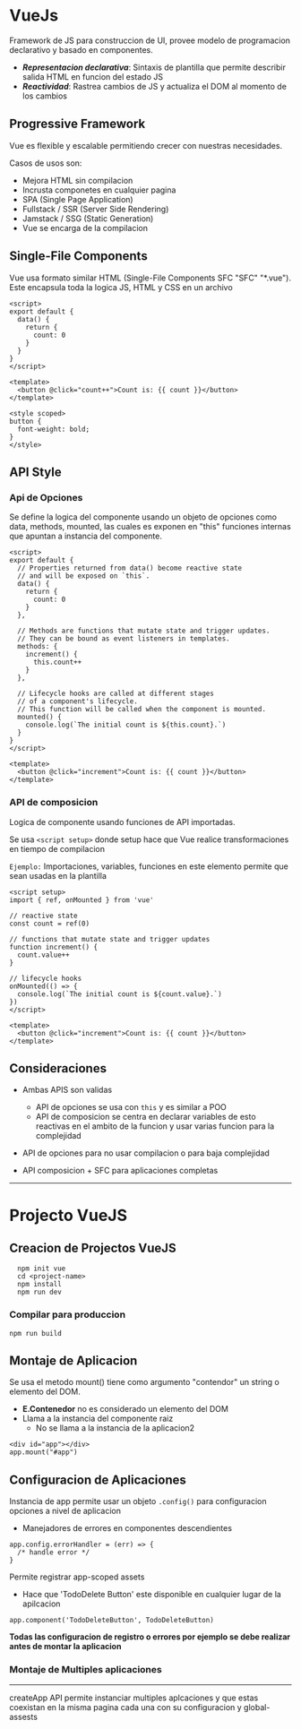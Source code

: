 # VueJs

Framework de JS para construccion de UI, provee modelo de programacion declarativo y basado en componentes.


 - ___Representacion declarativa___: Sintaxis de plantilla que permite describir salida HTML en funcion del estado JS
- ***Reactividad***: Rastrea cambios de JS y actualiza el DOM al momento de los cambios

## Progressive Framework

Vue es flexible y escalable permitiendo crecer con nuestras necesidades.

Casos de usos son:

 - Mejora HTML sin compilacion
 - Incrusta componetes en cualquier pagina
 - SPA (Single Page Application)
 - Fullstack / SSR (Server Side Rendering)
 - Jamstack / SSG (Static Generation)
 - Vue se encarga de la compilacion

## Single-File Components

Vue usa formato similar HTML (Single-File Components SFC "SFC" "*.vue"). Este encapsula toda la logica JS, HTML y CSS en un archivo

~~~
<script>
export default {
  data() {
    return {
      count: 0
    }
  }
}
</script>

<template>
  <button @click="count++">Count is: {{ count }}</button>
</template>

<style scoped>
button {
  font-weight: bold;
}
</style>
~~~

## API Style

### Api de Opciones

Se define la logica del componente usando un objeto de opciones como data, methods, mounted, las cuales es exponen en "this" funciones internas que apuntan a instancia del componente.

~~~
<script>
export default {
  // Properties returned from data() become reactive state
  // and will be exposed on `this`.
  data() {
    return {
      count: 0
    }
  },

  // Methods are functions that mutate state and trigger updates.
  // They can be bound as event listeners in templates.
  methods: {
    increment() {
      this.count++
    }
  },

  // Lifecycle hooks are called at different stages
  // of a component's lifecycle.
  // This function will be called when the component is mounted.
  mounted() {
    console.log(`The initial count is ${this.count}.`)
  }
}
</script>

<template>
  <button @click="increment">Count is: {{ count }}</button>
</template>

~~~

### API de composicion

Logica de componente usando funciones de API importadas.

Se usa `<script setup>` donde setup hace que Vue realice transformaciones en tiempo de compilacion

`Ejemplo:` Importaciones, variables, funciones en este elemento permite que sean usadas en la plantilla

~~~
<script setup>
import { ref, onMounted } from 'vue'

// reactive state
const count = ref(0)

// functions that mutate state and trigger updates
function increment() {
  count.value++
}

// lifecycle hooks
onMounted(() => {
  console.log(`The initial count is ${count.value}.`)
})
</script>

<template>
  <button @click="increment">Count is: {{ count }}</button>
</template>

~~~

## Consideraciones

- Ambas APIS son validas
  - API de opciones se usa con `this` y es similar a POO
  - API de composicion se centra en declarar variables de esto reactivas en el ambito de la funcion y usar varias funcion para la complejidad

- API de opciones para no usar compilacion o para baja complejidad 
- API composicion + SFC para aplicaciones completas

---

# Projecto VueJS

## Creacion de Projectos VueJS

```
  npm init vue
  cd <project-name>
  npm install
  npm run dev
```

### Compilar para produccion

```
npm run build
```

## Montaje de Aplicacion

Se usa el metodo mount() tiene como argumento "contendor" un string o elemento del DOM.
  - __E.Contenedor__ no es considerado un elemento del DOM
  - Llama a la instancia del componente raiz
    - No se llama a la instancia de la aplicacion2
```
<div id="app"></div>
app.mount("#app")
```
## Configuracion de Aplicaciones

Instancia de app permite usar un objeto `.config()` para configuracion opciones a nivel de aplicacion
  * Manejadores de errores en componentes descendientes

```
app.config.errorHandler = (err) => {
  /* handle error */
}
```

Permite registrar app-scoped assets
  - Hace que 'TodoDelete Button' este disponible en cualquier lugar de la   apilcacion

```
app.component('TodoDeleteButton', TodoDeleteButton)
```
__Todas las configuracion de registro o errores por ejemplo se debe realizar antes de montar la aplicacion__

### Montaje de Multiples aplicaciones
___

createApp API permite instanciar multiples aplcaciones y que estas coexistan en la misma pagina cada una con su configuracion y global-assests